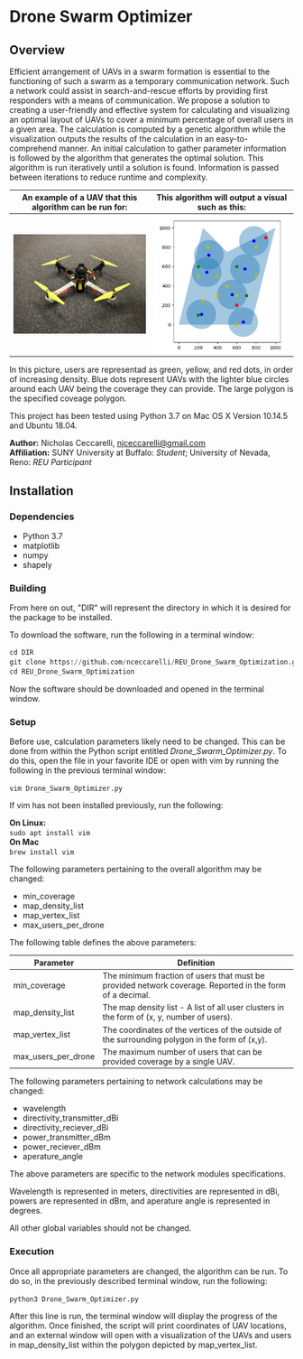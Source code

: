 # Drone Swarm Optimizer

## Overview

Efficient arrangement of UAVs in a swarm formation is essential to the functioning of such a swarm as a temporary communication network. Such a network could assist in search-and-rescue efforts by providing first responders with a means of communication. We propose a solution to creating a user-friendly and effective system for calculating and visualizing an optimal layout of UAVs to cover a minimum percentage of overall users in a given area. The calculation is computed by a genetic algorithm while the visualization outputs the results of the calculation in an easy-to-comprehend manner. An initial calculation to gather parameter information is followed by the algorithm that generates the optimal solution. This algorithm is run iteratively until a solution is found. Information is passed between iterations to reduce runtime and complexity.

| An example of a UAV that this algorithm can be run for: | This algorithm will output a visual such as this: |
|---------------------------------------------------------|---------------------------------------------------|
| <img src="picture_data/drone_from_side.jpg" alt="Oops!" width="400"/> | ![Oops!](picture_data/ex_soln.png?raw=true)

In this picture, users are representad as green, yellow, and red dots, in order of increasing density. Blue dots represent UAVs with the lighter blue circles around each UAV being the coverage they can provide. The large polygon is the specified coveage polygon.

This project has been tested using Python 3.7 on Mac OS X Version 10.14.5 and Ubuntu 18.04.

**Author:** Nicholas Ceccarelli, njceccarelli@gmail.com  
**Affiliation:** SUNY University at Buffalo: *Student*; University of Nevada, Reno: *REU Participant*
<!-- add pictures and explain how it works -->

## Installation

### Dependencies

* Python 3.7
* matplotlib
* numpy
* shapely

### Building

From here on out, "DIR" will represent the directory in which it is desired for the package to be installed.

To download the software, run the following in a terminal window:  

```python
cd DIR  
git clone https://github.com/nceccarelli/REU_Drone_Swarm_Optimization.git  
cd REU_Drone_Swarm_Optimization
```

Now the software should be downloaded and opened in the terminal window.

### Setup

Before use, calculation parameters likely need to be changed. This can be done from within the Python script entitled *Drone_Swarm_Optimizer.py*. To do this, open the file in your favorite IDE or open with vim by running the following in the previous terminal window:

`vim Drone_Swarm_Optimizer.py`

If vim has not been installed previously, run the following:  

**On Linux:**  
`sudo apt install vim`  
**On Mac**  
`brew install vim`  

The following parameters pertaining to the overall algorithm may be changed:

* min_coverage
* map_density_list
* map_vertex_list
* max_users_per_drone

The following table defines the above parameters:

| Parameter | Definition |
|-----------|------------|
| min_coverage | The minimum fraction of users that must be provided network coverage. Reported in the form of a decimal. |
| map_density_list | The map density list - A list of all user clusters in the form of (x, y, number of users). |
| map_vertex_list | The coordinates of the vertices of the outside of the surrounding polygon in the form of (x,y). |
| max_users_per_drone | The maximum number of users that can be provided coverage by a single UAV. |

The following parameters pertaining to network calculations may be changed:

* wavelength
* directivity_transmitter_dBi
* directivity_reciever_dBi
* power_transmitter_dBm
* power_reciever_dBm
* aperature_angle

The above parameters are specific to the network modules specifications.

Wavelength is represented in meters, directivities are represented in dBi, powers are represented in dBm, and aperature angle is represented in degrees.

All other global variables should not be changed.

### Execution

Once all appropriate parameters are changed, the algorithm can be run. To do so, in the previously described terminal window, run the following:

`python3 Drone_Swarm_Optimizer.py`

After this line is run, the terminal window will display the progress of the algorithm. Once finished, the script will print coordinates of UAV locations, and an external window will open with a visualization of the UAVs and users in map_density_list within the polygon depicted by map_vertex_list.
